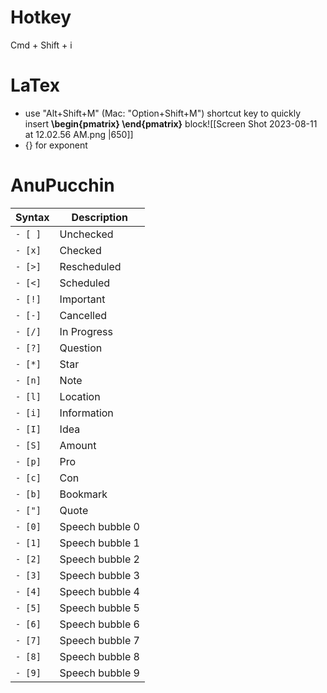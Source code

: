 # Hotkey
Cmd + Shift + i 
# LaTex
- use "Alt+Shift+M" (Mac: "Option+Shift+M") shortcut key to quickly insert **\begin{pmatrix} \end{pmatrix}** block![[Screen Shot 2023-08-11 at 12.02.56 AM.png |650]]
- {} for exponent

# AnuPucchin
|Syntax|Description|
|---|---|
|`- [ ]`|Unchecked|
|`- [x]`|Checked|
|`- [>]`|Rescheduled|
|`- [<]`|Scheduled|
|`- [!]`|Important|
|`- [-]`|Cancelled|
|`- [/]`|In Progress|
|`- [?]`|Question|
|`- [*]`|Star|
|`- [n]`|Note|
|`- [l]`|Location|
|`- [i]`|Information|
|`- [I]`|Idea|
|`- [S]`|Amount|
|`- [p]`|Pro|
|`- [c]`|Con|
|`- [b]`|Bookmark|
|`- ["]`|Quote|
|`- [0]`|Speech bubble 0|
|`- [1]`|Speech bubble 1|
|`- [2]`|Speech bubble 2|
|`- [3]`|Speech bubble 3|
|`- [4]`|Speech bubble 4|
|`- [5]`|Speech bubble 5|
|`- [6]`|Speech bubble 6|
|`- [7]`|Speech bubble 7|
|`- [8]`|Speech bubble 8|
|`- [9]`|Speech bubble 9|

### [](https://github.com/AnubisNekhet/AnuPpuccin#colorful-frames)